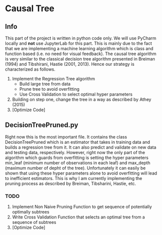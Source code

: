 # Causal Tree 
## Info 
This part of the project is written in python code only. We will use PyCharm locally and **not** use JupyterLab for this part. This is mainly due to the fact that we are implementing a machine learning algorithm which is class and function based (i.e. no need for visual feedback). The causal tree algorithm is very similar to the classical decision tree algorithm presented in Breiman (1994) and Tibshirani, Hastie (2001, 2013). Hence our strategy is characterized as follows. 

1. Implement the Regression Tree algorithm 
   * Build large tree from data 
   * Prune tree to avoid overfitting 
   * Use Cross Validation to select optimal hyper parameters  
2. Building on step one, change the tree in a way as described by Athey (2015)
3. [Optimize Code] 

## DecisionTreePruned.py
Right now this is the most important file. It contains the class DecisionTreePruned which is an estimator that takes in training data and builds a regression tree from it. It can also predict and validate on new data and testing data, respectively. However, right now the only part of the algorithm which guards from overfitting is setting the hyper parameters min_leaf (minimum number of observations in each leaf) and max_depth (maximum number of depht of the tree). Unfortunately it can easily be shown that using these hyper parameters alone to avoid overfitting will lead to inefficient estimators. This is why I am currently implementing the pruning process as described by Breiman, Tibsharini, Hastie, etc. 

### TODO 

1. Implement Non Naive Pruning Function to get sequence of potentially optimally subtrees 
2. Write Cross Validation Function that selects an optimal tree from a sequence of subtrees
3. [Optimize Code] 
